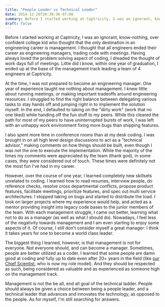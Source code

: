 ```yaml
---
title: "People Leader vs Technical Leader"
date: 2014-12-26T20:39:36-07:00
summary: Before I started working at Captricity, I was an ignorant, know-nothing, over confident college kid who thought that the only destination in an engineering career is management. I thought …
draft: false
---
```


Before I started working at Captricity, I was an ignorant, know-nothing, over
confident college kid who thought that the only destination in an engineering
career is management. I thought that all engineers ended their career as
engineering managers, trading code with meetings. Having always loved the
problem solving aspect of coding, I dreaded the thought of work days full of
meetings. Little did I know, within one year of graduation, I ended up at the
base of the management track leading a team of 4 engineers at Captricity.

At the time, I was not prepared to become an engineering manager. One year of
experience taught me nothing about management. I knew little about running
meetings, or making important tradeoffs around engineering resources. I
struggled to find the right balance between delegating various tasks to stay
hands off and jumping right in to implement the solution myself. In the end, I
defaulted to taking on the "dirty work" (work that no one liked) while handing
off the fun stuff to my peers. While this cleared the path for most of my peers
to have uninterrupted bursts of work, I was left with an unhappy work
environment fixing more bugs than shipping features.

I also spent more time in conference rooms than at my desk coding. I was
brought in on all high level design discussions to act as a "technical
advisor," making comments on how things should be built, even though I was not
the one to execute the implementation. While the majority of the times my
comments were appreciated by the team (thank god), in some cases, they were
considered out of touch. These times were definitely not the most fun I've had
in my career.

However, over the course of one year, I learned completely new skillsets
unrelated to coding. I learned how to read resumes, interview people, do
reference checks, resolve cross departmental conflicts, propose product
features, facilitate meetings, prioritize features, and spec out multi service
architectures. I stopped taking on bugs and started to distribute the load. I
took on larger projects where my experience would help, and acted as a mentor
providing insight into legacy code bases to the junior members of the team.
With each management struggle, I came out better, learning what not to do as a
manager (as well as what I should do). Nowadays, I feel less of the negativity
towards management and I am even starting to enjoy some aspects of it. Of
course, I still don't consider myself a great manager: I think it takes years
for one to become a world class leader.

The biggest thing I learned, however, is that management is not for everyone.
Not everyone should, and can become a manager. Sometimes, people are better
utilized as a coder. I learned that some people are damn good at coding and
fully up to date even after 20+ years in the field (like [our Chief
Scientist](https://captricity.com/blog/meet-team-captricity-angshuman-angshu-guha/),
who is now my role model). And they should be respected as such, being
considered as valuable and as experienced as someone high on the management
track.

Management is not the be all, end all goal of the technical ladder. People
should always be given a choice between being a people leader, and a technical
leader that advances and innovates the technology, as opposed to the people. As
for myself, I'm still searching for answers.
